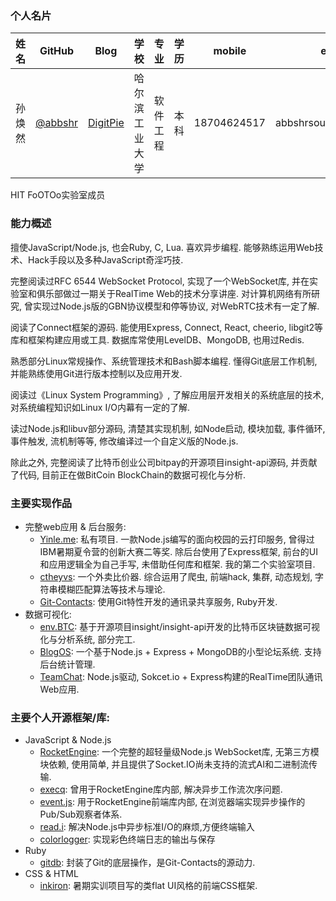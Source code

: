 ### 个人名片
<table>
	<thead>
	<th>姓名</th><th>GitHub</th><th>Blog</th><th>学校</th><th>专业</th><th>学历</th><th>mobile</th><th>email</th>
	</thead>
	<tbody>
	<tr>
	<td>孙焕然</td><td><a href="http://github.com/abbshr">@abbshr</a></td><td><a href="http://digitpie.cf">DigitPie</a></td><td>哈尔滨工业大学</td><td>软件工程</td><td>本科</td><td>18704624517</td><td>abbshrsoufii@gmail.com</td>
	</tr>
   </tbody>
</table>

HIT FoOTOo实验室成员

### 能力概述

擅使JavaScript/Node.js, 也会Ruby, C, Lua. 喜欢异步编程. 能够熟练运用Web技术、Hack手段以及多种JavaScript奇淫巧技.

完整阅读过RFC 6544 WebSocket Protocol, 实现了一个WebSocket库, 并在实验室和俱乐部做过一期关于RealTime Web的技术分享讲座. 对计算机网络有所研究, 曾实现过Node.js版的GBN协议模型和停等协议, 对WebRTC技术有一定了解.

阅读了Connect框架的源码. 能使用Express, Connect, React, cheerio, libgit2等库和框架构建应用或工具. 数据库常使用LevelDB、MongoDB, 也用过Redis.

熟悉部分Linux常规操作、系统管理技术和Bash脚本编程. 懂得Git底层工作机制, 并能熟练使用Git进行版本控制以及应用开发.

阅读过《Linux System Programming》, 了解应用层开发相关的系统底层的技术, 对系统编程知识如Linux I/O内幕有一定的了解.

读过Node.js和libuv部分源码, 清楚其实现机制, 如Node启动, 模块加载, 事件循环, 事件触发, 流机制等等, 修改编译过一个自定义版的Node.js.

除此之外, 完整阅读了比特币创业公司bitpay的开源项目insight-api源码, 并贡献了代码, 目前正在做BitCoin BlockChain的数据可视化与分析.

### 主要实现作品

- 完整web应用 & 后台服务:
    * [Yinle.me](https://github.com/FoOTOo/Yinle.me): 私有项目. 一款Node.js编写的面向校园的云打印服务, 曾得过IBM暑期夏令营的创新大赛二等奖. 除后台使用了Express框架, 前台的UI和应用逻辑全为自己手写, 未借助任何库和框架. 我的第二个实验室项目.
    * [ctheyvs](https://github.com/abbshr/ctheyvs): 一个外卖比价器. 综合运用了爬虫, 前端hack, 集群, 动态规划, 字符串模糊匹配算法等技术与理论.
    * [Git-Contacts](https://github.com/AustinChou/Git-Contacts): 使用Git特性开发的通讯录共享服务, Ruby开发.
- 数据可视化:
    * [env.BTC](https://github.com/abbshr/env.BTC): 基于开源项目insight/insight-api开发的比特币区块链数据可视化与分析系统, 部分完工.
    * [BlogOS](): 一个基于Node.js + Express + MongoDB的小型论坛系统. 支持后台统计管理.
    * [TeamChat](): Node.js驱动, Sokcet.io + Express构建的RealTime团队通讯Web应用.

### 主要个人开源框架/库:
* JavaScript & Node.js
    - [RocketEngine](https://github.com/abbshr/RocketEngine): 一个完整的超轻量级Node.js WebSocket库, 无第三方模块依赖, 使用简单, 并且提供了Socket.IO尚未支持的流式AI和二进制流传输.
    - [execq](https://github.com/abbshr/execQ): 曾用于RocketEngine库内部,  解决异步工作流次序问题.
    - [event.js](https://github.com/abbshr/event.js): 用于RocketEngine前端库内部, 在浏览器端实现异步操作的Pub/Sub观察者体系.
    - [read.i](https://github.com/abbshr/read.i): 解决Node.js中异步标准I/O的麻烦,方便终端输入
    - [colorlogger](https://github.com/abbshr/colorlogger): 实现彩色终端日志的输出与保存
* Ruby
    - [gitdb](https://github.com/AustinChou/Git-Contacts/tree/git-repository): 封装了Git的底层操作，是Git-Contacts的源动力.
* CSS & HTML
    - [inkiron](https://github.com/abbshr/inkiron): 暑期实训项目写的类flat UI风格的前端CSS框架.
